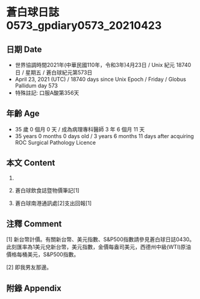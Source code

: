 [_metadata_:encoding]: - "utf-8"
[_metadata_:language]: - "zh-Hant-TW"
[_metadata_:fileformat]: - "markdown"
[_metadata_:MIME_type]: - "text/plain"
[_metadata_:markdown_version]: - "commonmark version 0.29"
[_metadata_:markdown_spec]: - "https://spec.commonmark.org/0.29/"

# 蒼白球日誌0573_gpdiary0573_20210423 #

## 日期 Date ##

* 世界協調時間2021年(中華民國110年，令和3年)4月23日 / Unix 紀元 18740 日 / 星期五 / 蒼白球紀元第573日
* April 23, 2021 (UTC) / 18740 days since Unix Epoch / Friday / Globus Pallidum day 573
* 特殊註記: 口服A酸第356天

## 年齡 Age ##

* 35 歲 0 個月 0 天 / 成為病理專科醫師 3 年 6 個月 11 天
* 35 years 0 months 0 days old / 3 years 6 months 11 days after acquiring ROC Surgical Pathology Licence

## 本文 Content ##

1. 

    
2. 蒼白球飲食誌暨物價筆記[1]

    
3. 蒼白球南港通訊處[2]支出回報[1]

    

## 注釋 Comment ##

[1] 新台幣計價。有關新台幣、美元指數、S&P500指數請參見蒼白球日誌0430。此刻匯率為1美元兌新台幣，美元指數，金價每盎司美元，西德州中級(WTI)原油價格每桶美元，S&P500指數。


[2] 即我男友那邊。



## 附錄 Appendix ##

